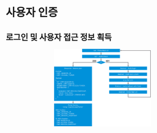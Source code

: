 # 사용자 인증

## 로그인 및 사용자 접근 정보 획득

<p align="center"><img src="https://github.com/vmware-cmbu-seak/opera/blob/main/docs/images/opera_auth_1.png?raw=true" width="50%"></p>

